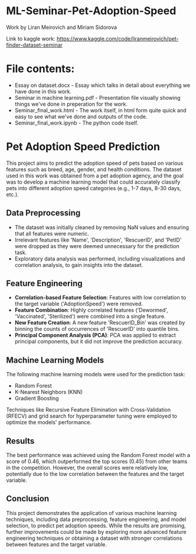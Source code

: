 # ML-Seminar-Pet-Adoption-Speed
Work by Liran Meirovich and Miriam Sidorova

Link to kaggle work:
https://www.kaggle.com/code/liranmeirovich/pet-finder-dataset-seminar

# File contents:
- Essay on dataset.docx - Essay which talks in detail about everything we have done in this work.
- Seminar in machine learning.pdf - Presentation file visually showing things we've done in preperation for the work.
- Seminar_final_work.html - The work itself, in html form quite quick and easy to see what we've done and outputs of the code.
- Seminar_final_work.ipynb - The python code itself.

# Pet Adoption Speed Prediction

This project aims to predict the adoption speed of pets based on various features such as breed, age, gender, and health conditions. The dataset used in this work was obtained from a pet adoption agency, and the goal was to develop a machine learning model that could accurately classify pets into different adoption speed categories (e.g., 1-7 days, 8-30 days, etc.).

## Data Preprocessing

- The dataset was initially cleaned by removing NaN values and ensuring that all features were numeric.
- Irrelevant features like 'Name', 'Description', 'RescuerID', and 'PetID' were dropped as they were deemed unnecessary for the prediction task.
- Exploratory data analysis was performed, including visualizations and correlation analysis, to gain insights into the dataset.

## Feature Engineering

- **Correlation-based Feature Selection**: Features with low correlation to the target variable ('AdoptionSpeed') were removed.
- **Feature Combination**: Highly correlated features ('Dewormed', 'Vaccinated', 'Sterilized') were combined into a single feature.
- **New Feature Creation**: A new feature 'RescuerID_Bin' was created by binning the counts of occurrences of 'RescuerID' into quantile bins.
- **Principal Component Analysis (PCA)**: PCA was applied to extract principal components, but it did not improve the prediction accuracy.

## Machine Learning Models

The following machine learning models were used for the prediction task:

- Random Forest
- K-Nearest Neighbors (KNN)
- Gradient Boosting

Techniques like Recursive Feature Elimination with Cross-Validation (RFECV) and grid search for hyperparameter tuning were employed to optimize the models' performance.

## Results

The best performance was achieved using the Random Forest model with a score of 0.46, which outperformed the top scores (0.45) from other teams in the competition. However, the overall scores were relatively low, potentially due to the low correlation between the features and the target variable.

## Conclusion

This project demonstrates the application of various machine learning techniques, including data preprocessing, feature engineering, and model selection, to predict pet adoption speeds. While the results are promising, further improvements could be made by exploring more advanced feature engineering techniques or obtaining a dataset with stronger correlations between features and the target variable.
